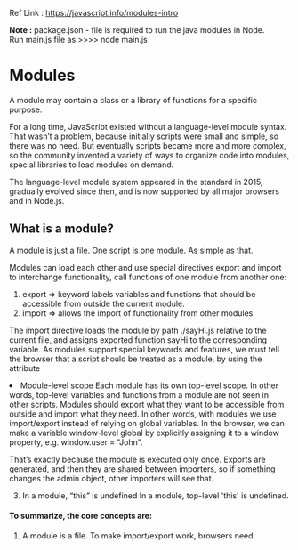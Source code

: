 Ref Link : https://javascript.info/modules-intro

<b>Note :</b> 
package.json - file is required to run the java modules in Node.<br>
Run main.js file as >>>> node main.js


# Modules
A module may contain a class or a library of functions for a specific purpose.

For a long time, JavaScript existed without a language-level module syntax. 
That wasn’t a problem, because initially scripts were small and simple, so there was no need.
But eventually scripts became more and more complex, so the community invented a variety of ways to organize code into modules, 
special libraries to load modules on demand.

The language-level module system appeared in the standard in 2015, gradually evolved since then, 
and is now supported by all major browsers and in Node.js.


## What is a module?
A module is just a file. One script is one module. As simple as that.

Modules can load each other and use special directives export and import to interchange functionality, 
call functions of one module from another one:

1. export => keyword labels variables and functions that should be accessible from outside the current module.
2. import => allows the import of functionality from other modules.

The import directive loads the module by path ./sayHi.js relative to the current file, 
and assigns exported function sayHi to the corresponding variable.
As modules support special keywords and features, we must tell the browser that a script should be 
treated as a module, by using the attribute <script type="module">.
The browser automatically fetches and evaluates the imported module (and its imports if needed), and then runs the script.

## Modules work only via HTTP(s), not locally
If you try to open a web-page locally, via file:// protocol, you’ll find that import/export directives don’t work. 
Use a local web-server, such as static-server or use the “live server” capability of your editor, 
such as 'VS Code Live Server Extension' to test modules.

## Core module features
There are core features, valid both for browser and server-side JavaScript.
1. Always “use strict”
   Modules always work in strict mode. E.g. assigning to an undeclared variable will give an error.
   <script type="module">
    a = 5; // error
   </script>
2. Module-level scope
   Each module has its own top-level scope. In other words, top-level variables and functions from a module are not seen in other scripts.
   Modules should export what they want to be accessible from outside and import what they need.
   In other words, with modules we use import/export instead of relying on global variables.
   In the browser, we can make a variable window-level global by explicitly assigning it to a window property, e.g. window.user = "John".

That’s exactly because the module is executed only once. Exports are generated, and then they are shared between importers, so if something changes the admin object, other importers will see that.

3. In a module, “this” is undefined
   In a module, top-level 'this' is undefined.
   

#### To summarize, the core concepts are:

1. A module is a file. To make import/export work, browsers need <script type="module">. 
   Modules have several differences:
    a. Deferred by default.
    b. Async works on inline scripts.
    c. To load external scripts from another origin (domain/protocol/port), CORS headers are needed.
    d. Duplicate external scripts are ignored.
2. Modules have their own, local top-level scope and interchange functionality via import/export.
3. Modules always 'use strict'.
4. Module code is executed only once. Exports are created once and shared between importers.  

### Remember:
1. Import needs curly braces for named exports and doesn’t need them for the default one.
2. If importing everything * as an object, then the default property is exactly the default export.
3. Named exports force us to use exactly the right name to import but while for a default export, 
   we always choose the name when importing.


## Re-export
“Re-export” syntax 'export ... from ...' allows to import things and immediately 
export them (possibly under another name)
The notable difference of export ... from compared to import/export is that re-exported modules aren’t available in the current file.
       
```shell
   export {sayHi} from './say.js'; // re-export sayHi
   export {default as User} from './user.js'; // re-export default
```


## Dynamic imports
### The import() expression
The import(module) expression loads the module and returns a promise that resolves into a module object that contains all its exports. It can be called from any place in the code.

```shell
   let modulePath = prompt("Which module to load?");

   import(modulePath)
   .then(obj => <module object>)
   .catch(err => <loading error, e.g. if no such module>)
```

<ul>
<li>Dynamic imports work in regular scripts, they don’t require 'script type="module"'.</li>
<li>Although import() looks like a function call, it’s a special syntax that just happens to use parentheses (similar to super()).
So we can’t copy import to a variable or use call/apply with it. It’s not a function.</li>




